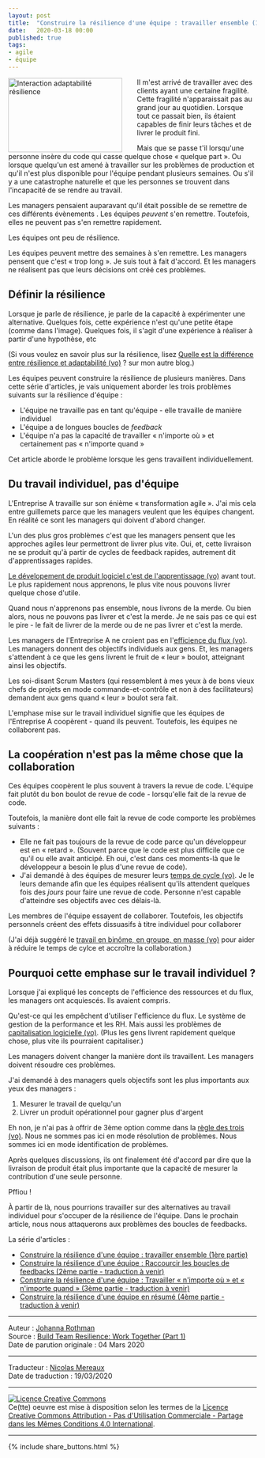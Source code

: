 ```yaml
---
layout: post
title:  "Construire la résilience d'une équipe : travailler ensemble (1ère partie)"
date:   2020-03-18 00:00
published: true
tags:
- agile
- équipe
---
```


<div align="left" style="float:left; padding-right:30px" >
  <a href="{{ site.url }}assets/johanna/InterplayAdaptabilityResilience-fr.png"><img title="Interaction adaptabilité résilience" src="{{ site.url }}assets/johanna/InterplayAdaptabilityResilience-fr.png" width="231px" height="150px"/></a></div>

Il m'est arrivé de travailler avec des clients ayant une certaine fragilité. Cette fragilité n'apparaissait pas au grand jour au quotidien. Lorsque tout ce passait bien, ils étaient capables de finir leurs tâches et de livrer le produit fini.

Mais que se passe t'il lorsqu'une personne insère du code qui casse quelque chose « quelque part ». Ou lorsque quelqu'un est amené à travailler sur les problèmes de production et qu'il n'est plus disponible pour l'équipe pendant plusieurs semaines. Ou s'il y a une catastrophe naturelle et que les personnes se trouvent dans l'incapacité de se rendre au travail.

Les managers pensaient auparavant qu'il était possible de se remettre de ces différents évènements . Les équipes _peuvent_ s'en remettre. Toutefois, elles ne peuvent pas s'en remettre rapidement.

Les équipes ont peu de résilience.

Les équipes peuvent mettre des semaines à s'en remettre. Les managers pensent que c'est « trop long ». Je suis tout à fait d'accord. Et les managers ne réalisent pas que leurs décisions ont créé ces problèmes.

## Définir la résilience

Lorsque je parle de résilience, je parle de la capacité à expérimenter une alternative. Quelques fois, cette expérience n'est qu'une petite étape (comme dans l'image). Quelques fois, il s'agit d'une expérience à réaliser à partir d'une hypothèse, etc

(Si vous voulez en savoir plus sur la résilience, lisez [Quelle est la différence entre résilience et adaptabilité (vo)](https://createadaptablelife.com/2019/05/whats-the-difference-between-resilience-and-adaptability.html) ? sur mon autre blog.)

Les équipes peuvent construire la résilience de plusieurs manières. Dans cette série d'articles, je vais uniquement aborder les trois problèmes suivants sur la résilience d'équipe :

* L'équipe ne travaille pas en tant qu'équipe - elle travaille de manière individuel
* L'équipe a de longues boucles de _feedback_
* L'équipe n'a pas la capacité de travailler « n'importe où » et certainement pas « n'importe quand »

Cet article aborde le problème lorsque les gens travaillent individuellement.

## Du travail individuel, pas d'équipe

L'Entreprise A travaille sur son énième « transformation agile ». J'ai mis cela entre guillemets parce que les managers veulent que les équipes changent. En réalité ce sont les managers qui doivent d'abord changer.

L'un des plus gros problèmes c'est que les managers pensent que les approches agiles leur permettront de livrer plus vite. Oui, et, cette livraison ne se produit qu'à partir de cycles de feedback rapides, autrement dit d'apprentissages rapides.

[Le dévelopement de produit logiciel c'est de l'apprentissage (vo)](https://www.jrothman.com/mpd/project-management/2013/10/why-do-we-estimate-anyway/) avant tout. Le plus rapidement nous apprenons, le plus vite nous pouvons livrer quelque chose d'utile.

Quand nous n'apprenons pas ensemble, nous livrons de la merde. Ou bien alors, nous ne pouvons pas livrer et c'est la merde. Je ne sais pas ce qui est le pire - le fait de livrer de la merde ou de ne pas livrer et c'est la merde.

Les managers de l'Entreprise A ne croient pas en l'[efficience du flux (vo)](https://www.jrothman.com/mpd/agile/2015/09/resource-efficiency-vs-flow-efficiency-part-5-how-flow-changes-everything/). Les managers donnent des objectifs individuels aux gens. Et, les managers s'attendent à ce que les gens livrent le fruit de « leur » boulot, atteignant ainsi les objectifs.

Les soi-disant Scrum Masters (qui ressemblent à mes yeux à de bons vieux chefs de projets en mode commande-et-contrôle et non à des facilitateurs) demandent aux gens quand « leur » boulot sera fait.

L'emphase mise sur le travail individuel signifie que les équipes de l'Entreprise A coopèrent - quand ils peuvent. Toutefois, les équipes ne collaborent pas.

## La coopération n'est pas la même chose que la collaboration

Ces équipes coopèrent le plus souvent à travers la revue de code. L'équipe fait plutôt du bon boulot de revue de code - lorsqu'elle fait de la revue de code.

Toutefois, la manière dont elle fait la revue de code comporte les problèmes suivants :

* Elle ne fait pas toujours de la revue de code parce qu'un développeur est en « retard ». (Souvent parce que le code est plus difficile que ce qu'il ou elle avait anticipé. Eh oui, c'est dans ces moments-là que le développeur a besoin le plus d'une revue de code).
* J'ai demandé à des équipes de mesurer leurs [temps de cycle (vo)](https://www.jrothman.com/mpd/project-management/2019/09/measure-cycle-time-not-velocity/). Je le leurs demande afin que les équipes réalisent qu'ils attendent quelques fois des _jours_ pour faire une revue de code. Personne n'est capable d'atteindre ses objectifs avec ces délais-là.

Les membres de l'équipe essayent de collaborer. Toutefois, les objectifs personnels créent des effets dissuasifs à titre individuel pour collaborer

(J'ai déjà suggéré le [travail en binôme, en groupe, en masse (vo)](https://www.jrothman.com/mpd/project-management/2016/07/pairing-swarming-and-mobbing/) pour aider à réduire le temps de cylce et accroître la collaboration.)

## Pourquoi cette emphase sur le travail individuel ?

Lorsque j'ai expliqué les concepts de l'efficience des ressources et du flux, les managers ont acquiescés. Ils avaient compris.

Qu'est-ce qui les empêchent d'utiliser l'efficience du flux. Le système de gestion de la performance et les RH. Mais aussi les problèmes de [capitalisation logicielle (vo)](https://www.jrothman.com/mpd/management/2020/02/cost-and-value-of-collecting-data/). (Plus les gens livrent rapidement quelque chose, plus vite ils pourraient capitaliser.)

Les managers doivent changer la manière dont ils travaillent. Les managers doivent résoudre ces problèmes.

J'ai demandé à des managers quels objectifs sont les plus importants aux yeux des managers :

1. Mesurer le travail de quelqu'un
2. Livrer un produit opérationnel pour gagner plus d'argent

Eh non, je n'ai pas à offrir de 3ème option comme dans la [règle des trois (vo)](https://www.jrothman.com/pragmaticmanager/2011/06/solving-problems-with-the-rule-of-three/). Nous ne sommes pas ici en mode résolution de problèmes. Nous sommes ici en mode identification de problèmes.

Après quelques discussions, ils ont finalement été d'accord par dire que la livraison de produit était plus importante que la capacité de mesurer la contribution d'une seule personne.

Pffiou !

À partir de là, nous pourrions travailler sur des alternatives au travail individuel pour s'occuper de la résilience de l'équipe. Dans le prochain article, nous nous attaquerons aux problèmes des boucles de feedbacks.

La série d'articles :

* [Construire la résilience d'une équipe : travailler ensemble (1ère partie)](http://www.les-traducteurs-agiles.org/2020/03/19/construire-la-resilience-d-une-equipe-travailler-ensemble-1ere-partie.html)
* [Construire la résilience d'une équipe : Raccourcir les boucles de feedbacks (2ème partie - traduction à venir)](https://www.jrothman.com/mpd/management/2020/03/build-team-resilience-shorten-feedback-loops-part-2/)
* [Construire la résilience d'une équipe : Travailler « n'importe où » et « n'importe quand » (3ème partie - traduction à venir)](https://www.jrothman.com/mpd/management/2020/03/build-team-resilience-work-anywhere-and-anytime-part-3/)
* [Construire la résilience d'une équipe en résumé (4ème partie - traduction à venir)](https://www.jrothman.com/mpd/management/2020/03/build-team-resilience-summary-part-4/)


---
Auteur : [Johanna Rothman](https://www.createadaptablelife.com/about)  
Source : [Build Team Resilience: Work Together (Part 1)](https://www.jrothman.com/mpd/management/2020/03/build-team-resilience-work-together-part-1/)  
Date de parution originale : 04 Mars 2020  

---
Traducteur : [Nicolas Mereaux](http://www.les-traducteurs-agiles.org/traducteurs/)  
Date de traduction : 19/03/2020  

---

<a rel="license" href="http://creativecommons.org/licenses/by-nc-sa/4.0/"><img alt="Licence Creative Commons" style="border-width:0" src="http://i.creativecommons.org/l/by-nc-sa/4.0/88x31.png" /></a><br />Ce(tte) oeuvre est mise à disposition selon les termes de la <a rel="license" href="http://creativecommons.org/licenses/by-nc-sa/4.0/">Licence Creative Commons Attribution - Pas d'Utilisation Commerciale - Partage dans les Mêmes Conditions 4.0 International</a>.

---

{% include share_buttons.html %}
